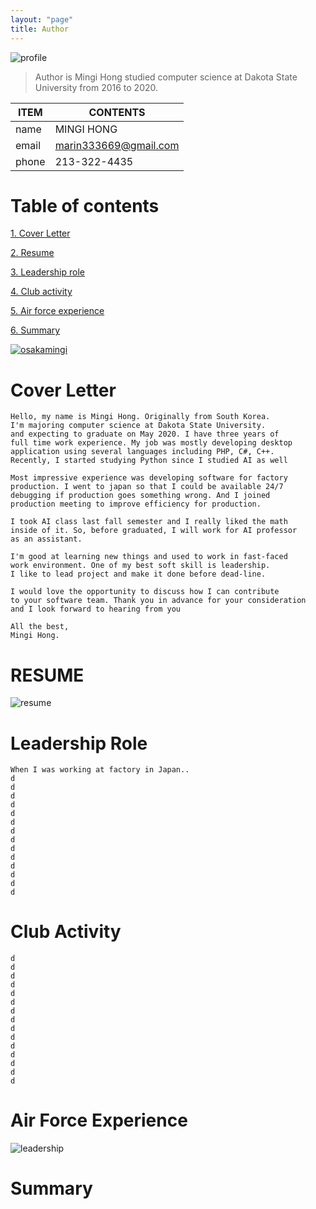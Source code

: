 ```yaml
---
layout: "page"
title: Author
---
```


![profile](/minglab/assets/profile.jpg)

> Author is Mingi Hong studied computer science at Dakota State University from 2016 to 2020.

ITEM            | CONTENTS
--------------- | -------------
name            | MINGI HONG
email           | marin333669@gmail.com
phone           | 213-322-4435

# Table of contents
[1. Cover Letter](#cover_letter)

[2. Resume](#resume)

[3. Leadership role](#leadership-role)

[4. Club activity](#club-activity)

[5. Air force experience](#air-force-experience)

[6. Summary](#summary)

[![osakamingi](/minglab/assets/YoutubeIntroduction.jpg)](https://youtu.be/RQppPO6S-60)



# Cover Letter

```
Hello, my name is Mingi Hong. Originally from South Korea.
I'm majoring computer science at Dakota State University.
and expecting to graduate on May 2020. I have three years of
full time work experience. My job was mostly developing desktop
application using several languages including PHP, C#, C++.
Recently, I started studying Python since I studied AI as well

Most impressive experience was developing software for factory
production. I went to japan so that I could be available 24/7
debugging if production goes something wrong. And I joined 
production meeting to improve efficiency for production.

I took AI class last fall semester and I really liked the math
inside of it. So, before graduated, I will work for AI professor
as an assistant.

I'm good at learning new things and used to work in fast-faced
work environment. One of my best soft skill is leadership.
I like to lead project and make it done before dead-line.

I would love the opportunity to discuss how I can contribute
to your software team. Thank you in advance for your consideration
and I look forward to hearing from you

All the best,
Mingi Hong.
```



# RESUME
![resume](/minglab/assets/resume.png)



# Leadership Role

```
When I was working at factory in Japan..
d
d
d
d
d
d
d
d
d
d
d
d
d
d
```



# Club Activity

```
d
d
d
d
d
d
d
d
d
d
d
d
d
d
d
```



# Air Force Experience
![leadership](/minglab/assets/leadership.png)



# Summary

